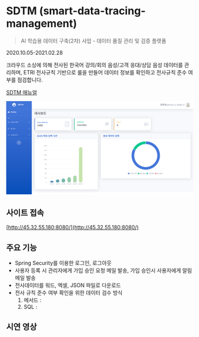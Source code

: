 # SDTM (smart-data-tracing-management)
> AI 학습용 데이터 구축(2차) 사업 - 데이터 품질 관리 및 검증 플랫폼  

2020.10.05-2021.02.28

크라우드 소싱에 의해 전사된 한국어 강의/회의 음성/고객 응대/상담 음성 데이터를 관리하며, ETRI 전사규칙 기반으로 룰을 만들어 데이터 정보를 확인하고 전사규칙 준수 여부를 점검합니다.  
  
[SDTM 매뉴얼](https://docs.google.com/document/d/1EF0ysPyC-t6nF3UxD-LlGf-ztwdlsFJXvLM8UCWFMew/edit?usp=sharing)

![](./screenshot.png)


## 사이트 접속
[http://45.32.55.180:8080/](http://45.32.55.180:8080/)

## 주요 기능

* Spring Security를 이용한 로그인, 로그아웃
* 사용자 등록 시 관리자에게 가입 승인 요청 메일 발송, 가입 승인시 사용자에게 알림 메일 발송
* 전사데이터를 워드, 엑셀, JSON 파일로 다운로드
* 전사 규칙 준수 여부 확인을 위한 데이터 검수 방식
  1. 메서드 : 
  1. SQL : 
  
## 시연 영상
  
  


